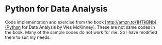 <h1>Python for Data Analysis</h1>

Code implementation and exercise from the book [http://amzn.to/1HTkBNb](Python for Data Analysis by Wes McKinney). These are not same codes in the book. Many of the sample codes do not work for me. So I have modified them to suit my needs.
